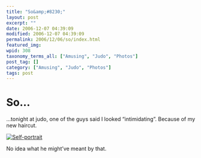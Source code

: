 ```yaml
---
title: "So&amp;#8230;"
layout: post
excerpt: ""
date: 2006-12-07 04:39:09
modified: 2006-12-07 04:39:09
permalink: 2006/12/06/so/index.html
featured_img: 
wpid: 308
taxonomy_terms_all: ["Amusing", "Judo", "Photos"]
post_tag: []
category: ["Amusing", "Judo", "Photos"]
tags: post
---
```


# So&#8230;

…tonight at judo, one of the guys said I looked “intimidating”. Because of my new haircut.

[![Self-portrait](http://static.flickr.com/109/316068767_da000558d6_m.jpg)](http://www.flickr.com/photos/pj/316068767)

No idea what he might’ve meant by that.